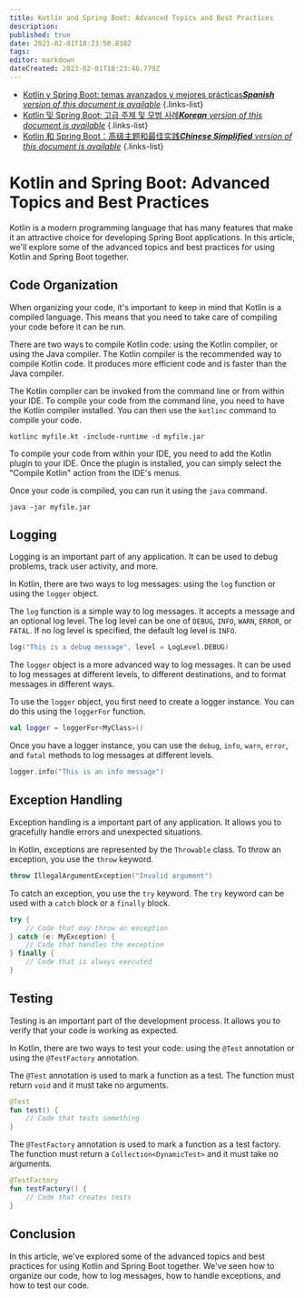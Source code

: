 ```yaml
---
title: Kotlin and Spring Boot: Advanced Topics and Best Practices
description: 
published: true
date: 2023-02-01T18:23:50.838Z
tags: 
editor: markdown
dateCreated: 2023-02-01T18:23:46.779Z
---
```


- [Kotlin y Spring Boot: temas avanzados y mejores prácticas***Spanish** version of this document is available*](/es/Knowledge-base/Kotlin/kotlin-and-spring-boot-advanced-topics-and-best-practices)
{.links-list}
- [Kotlin 및 Spring Boot: 고급 주제 및 모범 사례***Korean** version of this document is available*](/ko/Knowledge-base/Kotlin/kotlin-and-spring-boot-advanced-topics-and-best-practices)
{.links-list}
- [Kotlin 和 Spring Boot：高级主题和最佳实践***Chinese Simplified** version of this document is available*](/zh/Knowledge-base/Kotlin/kotlin-and-spring-boot-advanced-topics-and-best-practices)
{.links-list}


# Kotlin and Spring Boot: Advanced Topics and Best Practices

Kotlin is a modern programming language that has many features that make it an attractive choice for developing Spring Boot applications. In this article, we'll explore some of the advanced topics and best practices for using Kotlin and Spring Boot together.

## Code Organization

When organizing your code, it's important to keep in mind that Kotlin is a compiled language. This means that you need to take care of compiling your code before it can be run.

There are two ways to compile Kotlin code: using the Kotlin compiler, or using the Java compiler. The Kotlin compiler is the recommended way to compile Kotlin code. It produces more efficient code and is faster than the Java compiler.

The Kotlin compiler can be invoked from the command line or from within your IDE. To compile your code from the command line, you need to have the Kotlin compiler installed. You can then use the `kotlinc` command to compile your code.

```
kotlinc myfile.kt -include-runtime -d myfile.jar
```

To compile your code from within your IDE, you need to add the Kotlin plugin to your IDE. Once the plugin is installed, you can simply select the "Compile Kotlin" action from the IDE's menus.

Once your code is compiled, you can run it using the `java` command.

```
java -jar myfile.jar
```

## Logging

Logging is an important part of any application. It can be used to debug problems, track user activity, and more.

In Kotlin, there are two ways to log messages: using the `log` function or using the `logger` object.

The `log` function is a simple way to log messages. It accepts a message and an optional log level. The log level can be one of `DEBUG`, `INFO`, `WARN`, `ERROR`, or `FATAL`. If no log level is specified, the default log level is `INFO`.

```kotlin
log("This is a debug message", level = LogLevel.DEBUG)
```

The `logger` object is a more advanced way to log messages. It can be used to log messages at different levels, to different destinations, and to format messages in different ways.

To use the `logger` object, you first need to create a logger instance. You can do this using the `loggerFor` function.

```kotlin
val logger = loggerFor<MyClass>()
```

Once you have a logger instance, you can use the `debug`, `info`, `warn`, `error`, and `fatal` methods to log messages at different levels.

```kotlin
logger.info("This is an info message")
```

## Exception Handling

Exception handling is a important part of any application. It allows you to gracefully handle errors and unexpected situations.

In Kotlin, exceptions are represented by the `Throwable` class. To throw an exception, you use the `throw` keyword.

```kotlin
throw IllegalArgumentException("Invalid argument")
```

To catch an exception, you use the `try` keyword. The `try` keyword can be used with a `catch` block or a `finally` block.

```kotlin
try {
    // Code that may throw an exception
} catch (e: MyException) {
    // Code that handles the exception
} finally {
    // Code that is always executed
}
```

## Testing

Testing is an important part of the development process. It allows you to verify that your code is working as expected.

In Kotlin, there are two ways to test your code: using the `@Test` annotation or using the `@TestFactory` annotation.

The `@Test` annotation is used to mark a function as a test. The function must return `void` and it must take no arguments.

```kotlin
@Test
fun test() {
    // Code that tests something
}
```

The `@TestFactory` annotation is used to mark a function as a test factory. The function must return a `Collection<DynamicTest>` and it must take no arguments.

```kotlin
@TestFactory
fun testFactory() {
    // Code that creates tests
}
```

## Conclusion

In this article, we've explored some of the advanced topics and best practices for using Kotlin and Spring Boot together. We've seen how to organize our code, how to log messages, how to handle exceptions, and how to test our code.